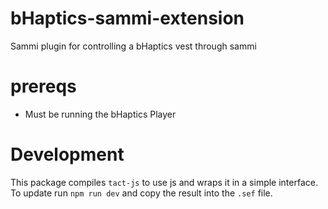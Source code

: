 # bHaptics-sammi-extension
Sammi plugin for controlling a bHaptics vest through sammi

# prereqs
* Must be running the bHaptics Player

# Development
This package compiles `tact-js` to use js and wraps it in a simple interface. To update run `npm run dev` and copy the result into the `.sef` file. 